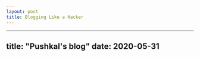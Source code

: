 ```yaml
---
layout: post
title: Blogging Like a Hacker
---
```

---
title: "Pushkal's blog"
date: 2020-05-31
---
